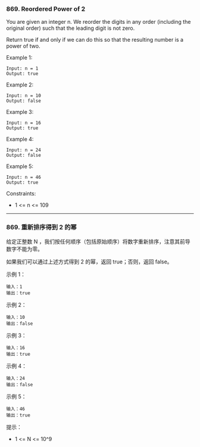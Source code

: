 ### 869. Reordered Power of 2
You are given an integer n. We reorder the digits in any order (including the original order) such that the leading digit is not zero.

Return true if and only if we can do this so that the resulting number is a power of two.



Example 1:

	Input: n = 1
	Output: true

Example 2:

	Input: n = 10
	Output: false

Example 3:

	Input: n = 16
	Output: true

Example 4:

	Input: n = 24
	Output: false

Example 5:

	Input: n = 46
	Output: true



Constraints:

* 1 <= n <= 109

----

### 869. 重新排序得到 2 的幂
给定正整数 N ，我们按任何顺序（包括原始顺序）将数字重新排序，注意其前导数字不能为零。

如果我们可以通过上述方式得到 2 的幂，返回 true；否则，返回 false。



示例 1：

	输入：1
	输出：true

示例 2：

	输入：10
	输出：false

示例 3：

	输入：16
	输出：true

示例 4：

	输入：24
	输出：false

示例 5：

	输入：46
	输出：true



提示：

* 1 <= N <= 10^9

